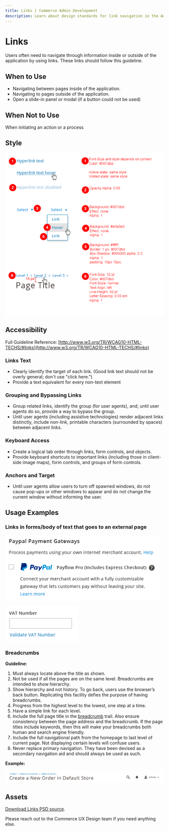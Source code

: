 ```yaml
---
title: Links | Commerce Admin Development
description: Learn about design standards for link navigation in the Adobe Commerce and Magento Open Source Admin application.
---
```


# Links

Users often need to navigate through information inside or outside of the application by using links. These links should follow this guideline.

## When to Use

*  Navigating between pages inside of the application.
*  Navigating to pages outside of the application.
*  Open a slide-in panel or modal (if a button could not be used)

## When Not to Use

When initiating an action or a process

## Style

![](../../_images/pattern-library/links-style.png)

## Accessibility

Full Guideline Reference: [http://www.w3.org/TR/WCAG10-HTML-TECHS/#links](http://www.w3.org/TR/WCAG10-HTML-TECHS/#links)

### Links Text

*  Clearly identify the target of each link. (Good link text should not be overly general; don't use "click here.")
*  Provide a text equivalent for every non-text element

### Grouping and Bypassing Links

*  Group related links, identify the group (for user agents), and, until user agents do so, provide a way to bypass the group.
*  Until user agents (including assistive technologies) render adjacent links distinctly, include non-link, printable characters (surrounded by spaces) between adjacent links.

### Keyboard Access

*  Create a logical tab order through links, form controls, and objects.
*  Provide keyboard shortcuts to important links (including those in client-side image maps), form controls, and groups of form controls.

### Anchors and Target

*  Until user agents allow users to turn off spawned windows, do not cause pop-ups or other windows to appear and do not change the current window without informing the user.

## Usage Examples

### Links in forms/body of text that goes to an external page

![](../../_images/pattern-library/links-example1.png)

![](../../_images/pattern-library/links-example3.png)

### Breadcrumbs

**Guideline:**

1. Must always locate above the title as shown.
1. Not be used if all the pages are on the same level. Breadcrumbs are intended to show hierarchy.
1. Show hierarchy and not history. To go back, users use the browser’s back button. Replicating this facility defies the purpose of having breadcrumbs.
1. Progress from the highest level to the lowest, one step at a time.
1. Have a simple link for each level.
1. Include the full page title in the [breadcrumb](https://glossary.magento.com/breadcrumb) trail. Also ensure consistency between the page address and the breadcrumb. If the page titles include keywords, then this will make your breadcrumbs both human and search engine friendly.
1. Include the full navigational path from the homepage to last level of current page. Not displaying certain levels will confuse users.
1. Never replace primary navigation. They have been devised as a secondary navigation aid and should always be used as such.

**Example:**

![](../../_images/pattern-library/links-example5.png)

## Assets

[Download Links PSD source](https://devdocs.magento.com/download/magento-links.psd).

Please reach out to the Commerce UX Design team if you need anything else.
